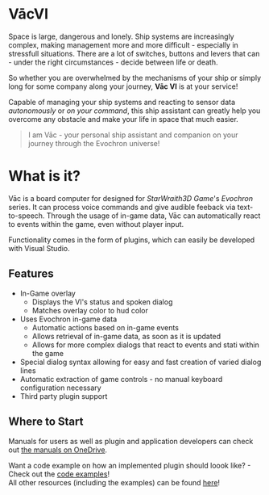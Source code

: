 # VācVI

Space is large, dangerous and lonely. Ship systems are increasingly complex, making management more and more difficult - especially in stressfull situations. There are a lot of switches, buttons and levers that can - under the right circumstances - decide between life or death.

So whether you are overwhelmed by the mechanisms of your ship or simply long for some company along your journey, **Vāc VI** is at your service!

Capable of managing your ship systems and reacting to sensor data *autonomously* or *on your command*, this ship assistant can greatly help you overcome any obstacle and make your life in space that much easier.

> I am Vāc - your personal ship assistant and companion on your journey through the Evochron universe!


# What is it?
Vāc is a board computer for designed for *StarWraith3D Game*'s *Evochron* series. It can process voice commands and give audible feeback via text-to-speech. Through the usage of in-game data, Vāc can automatically react to events within the game, even without player input.

Functionality comes in the form of plugins, which can easily be developed with Visual Studio.


## Features
* In-Game overlay
    * Displays the VI's status and spoken dialog
    * Matches overlay color to hud color
* Uses Evochron in-game data
    * Automatic actions based on in-game events
    * Allows retrieval of in-game data, as soon as it is updated
    * Allows for more complex dialogs that react to events and stati within the game
* Special dialog syntax allowing for easy and fast creation of varied dialog lines
* Automatic extraction of game controls - no manual keyboard configuration necessary
* Third party plugin support


## Where to Start
Manuals for users as well as plugin and application developers can check out <a href="https://1drv.ms/f/s!AmzzAHFHT6MKgbA4owQv5LeMTlqiaQ">the manuals on OneDrive</a>.

Want a code example on how an implemented plugin should loook like? - Check out the <a href="https://1drv.ms/f/s!AmzzAHFHT6MKgbBrgb1JVxqNL6Bhjg">code examples</a>!<br />
All other resources (including the examples) can be found <a href="https://1drv.ms/f/s!AmzzAHFHT6MKgbBmowQv5LeMTlqiaQ">here</a>!
